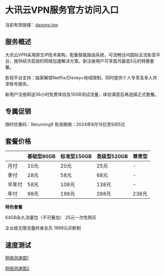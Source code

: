 # 大讯云VPN服务官方访问入口

当前有效链接：[daxuns.top](https://url.gogogomiao.one/QYTN)

## 服务概述

大讯云VPN采用原生IP技术架构，配备智能路由系统，可流畅访问国际主流影音平台，提供经济高效的网络加速解决方案。新注册用户可享首月最低5元的特惠套餐。

影视平台支持：独家解锁Netflix/Disney+地域限制，同时提供个人专享及多人共享账号服务。

新用户注册即送36小时免费体验及10GB测试流量，体验满意后再选择正式套餐。

## 专属促销

限时优惠码：Returning9
有效期限：2024年8月19日至9月5日

## 套餐价格

||基础型80GB|标准型150GB|高级型520GB|尊贵型|
|---|---|---|---|---|
|月付|10元|20元|25元|-|
|季付|28元|58元|68元|-|
|半年付|58元|108元|138元|-|
|年付|98元|198元|288元|238元|

**特色套餐**

64GB永久流量包（不可叠加） 25元一次性购买

企业级无限流量终身会员 1999元买断制

## 速度测试

[网络测速图1](https://raw.githubusercontent.com/winston779/daxun/main/2023-11-16%2009.02.24.jpg)

[网络测速图2](https://raw.githubusercontent.com/winston779/daxun/main/2023-11-16%2009.02.44.jpg)